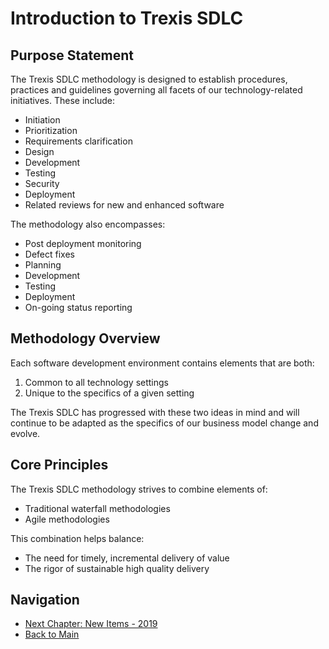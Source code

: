 # Introduction to Trexis SDLC

## Purpose Statement

The Trexis SDLC methodology is designed to establish procedures, practices and guidelines governing all facets of our technology-related initiatives. These include:

- Initiation
- Prioritization
- Requirements clarification
- Design
- Development
- Testing
- Security
- Deployment
- Related reviews for new and enhanced software

The methodology also encompasses:
- Post deployment monitoring
- Defect fixes
- Planning
- Development
- Testing
- Deployment
- On-going status reporting

## Methodology Overview

Each software development environment contains elements that are both:
1. Common to all technology settings
2. Unique to the specifics of a given setting

The Trexis SDLC has progressed with these two ideas in mind and will continue to be adapted as the specifics of our business model change and evolve.

## Core Principles

The Trexis SDLC methodology strives to combine elements of:
- Traditional waterfall methodologies
- Agile methodologies

This combination helps balance:
- The need for timely, incremental delivery of value
- The rigor of sustainable high quality delivery

## Navigation

- [Next Chapter: New Items - 2019](../02-new-items/README.md)
- [Back to Main](../../README.md)
